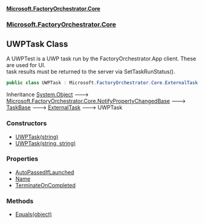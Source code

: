 #### [Microsoft.FactoryOrchestrator.Core](./Microsoft-FactoryOrchestrator-Core.md 'Microsoft.FactoryOrchestrator.Core')
### [Microsoft.FactoryOrchestrator.Core](./Microsoft-FactoryOrchestrator-Core.md 'Microsoft.FactoryOrchestrator.Core')
## UWPTask Class
A UWPTest is a UWP task run by the FactoryOrchestrator.App client. These are used for UI.  
task results must be returned to the server via SetTaskRunStatus().  
```csharp
public class UWPTask : Microsoft.FactoryOrchestrator.Core.ExternalTask
```
Inheritance [System.Object](https://docs.microsoft.com/en-us/dotnet/api/System.Object 'System.Object') &#129106; [Microsoft.FactoryOrchestrator.Core.NotifyPropertyChangedBase](./../../CoreLibrary/Microsoft-FactoryOrchestrator-Core-NotifyPropertyChangedBase 'Microsoft.FactoryOrchestrator.Core.NotifyPropertyChangedBase') &#129106; [TaskBase](./Microsoft-FactoryOrchestrator-Core-TaskBase.md 'Microsoft.FactoryOrchestrator.Core.TaskBase') &#129106; [ExternalTask](./Microsoft-FactoryOrchestrator-Core-ExternalTask.md 'Microsoft.FactoryOrchestrator.Core.ExternalTask') &#129106; UWPTask  
### Constructors
- [UWPTask(string)](./Microsoft-FactoryOrchestrator-Core-UWPTask-UWPTask(string).md 'Microsoft.FactoryOrchestrator.Core.UWPTask.UWPTask(string)')
- [UWPTask(string, string)](./Microsoft-FactoryOrchestrator-Core-UWPTask-UWPTask(string_string).md 'Microsoft.FactoryOrchestrator.Core.UWPTask.UWPTask(string, string)')
### Properties
- [AutoPassedIfLaunched](./Microsoft-FactoryOrchestrator-Core-UWPTask-AutoPassedIfLaunched.md 'Microsoft.FactoryOrchestrator.Core.UWPTask.AutoPassedIfLaunched')
- [Name](./Microsoft-FactoryOrchestrator-Core-UWPTask-Name.md 'Microsoft.FactoryOrchestrator.Core.UWPTask.Name')
- [TerminateOnCompleted](./Microsoft-FactoryOrchestrator-Core-UWPTask-TerminateOnCompleted.md 'Microsoft.FactoryOrchestrator.Core.UWPTask.TerminateOnCompleted')
### Methods
- [Equals(object)](./Microsoft-FactoryOrchestrator-Core-UWPTask-Equals(object).md 'Microsoft.FactoryOrchestrator.Core.UWPTask.Equals(object)')

